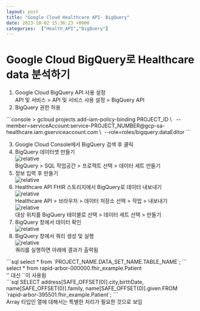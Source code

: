 ```yaml
---
layout: post
title: "Google Cloud Healthcare API- BigQuery"
date: 2023-10-02 15:36:23 +0900
categories:  ["Health_API","BigQuery"]
---
```

# Google Cloud BigQuery로 Healthcare data 분석하기
<ol>
<li>Google Cloud BigQuery API 사용 설정<br>
<div class="explain">API 및 서비스 > API 및 서비스 사용 설정 > BigQuery API</div>
</li>
<li>BigQuery 권한 허용</li>
</ol>
```console
> gcloud projects add-iam-policy-binding PROJECT_ID \   
    --member=serviceAccount:service-PROJECT_NUMBER@gcp-sa-healthcare.iam.gserviceaccount.com \  
    --role=roles/bigquery.dataEditor 
```
<ol start="3">
<li>Google Cloud Console에서 BigQuery 검색 후 클릭</li>
<li>BigQuery 데이터셋 만들기<br><img class="picture"  src='{{ "public/img/bigquery1.png" | relative_url }}' alt='relative'/><br>
<div class="explain">BigQuery > SQL 작업공간 > 프로젝트 선택 > 데이터 세트 만들기</div></li>
<li> 정보 입력 후 만들기<br>
<img class="picture"  src='{{ "public/img/bigquery2.png" | relative_url }}' alt='relative'/><br>
</li>
<li>Healthcare API FHIR 스토리지에서 BigQuery로 데이터 내보내기<br>
<img class="picture"  src='{{ "public/img/bigquery3.png" | relative_url }}' alt='relative'/><br>
<div class="explain">Healthcare API > 브라우저 > 데이터 저장소 선택 > 작업 > 내보내기</div>
<img class="picture"  src='{{ "public/img/bigquery5.png" | relative_url }}' alt='relative'/><br>
<div class="explain">대상 위치를 BigQuery 테이블로 선택 > 데이터 세트 선택 > 만들기</div>
</li>
<li>BigQuery 창에서 데이터 확인<br>
<img class="picture"  src='{{ "public/img/bigquery6.png" | relative_url }}' alt='relative'/>
</li>
<li>BigQuery 창에서 쿼리 생성 및 실행 <br>
<img class="picture" src='{{"public/img/bigquery7.png" | relative_url }}' alt='relative'/>
<div class="explain">쿼리를 실행하면 아래에 결과가 출력됨</div>
</li>
</ol>
```sql
select * from `PROJECT_NAME.DATA_SET_NAME.TABLE_NAME`;
```
<span class="example">select * from rapid-arbor-000000.fhir_example.Patient</span>
<div class="explain">'' 대신 ``이 사용됨</div>
```sql
SELECT address[SAFE_OFFSET(0)].city,birthDate, name[SAFE_OFFSET(0)].family, name[SAFE_OFFSET(0)].given 
FROM `rapid-arbor-395501.fhir_example.Patient`;
```
<div class="explain">Array 타입인 열에 대해서는 특별한 처리가 필요한 것으로 보임</div>
